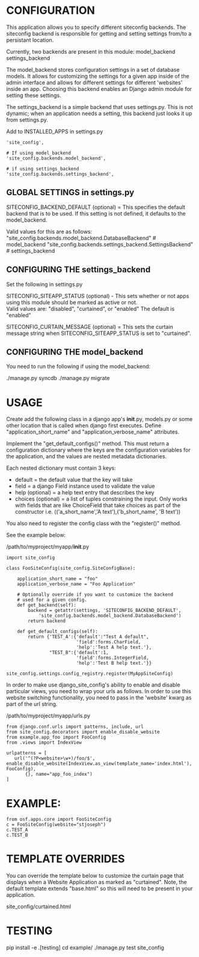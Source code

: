 

# CONFIGURATION
This application allows you to specify different siteconfig backends. 
The siteconfig backend is responsible for getting and setting settings
from/to a persistant location.  

Currently, two backends are present in this module:
  model_backend
  settings_backend
  
The model_backend stores configuration settings in a set of 
database models.  It allows for customizing the settings for a given
app inside of the admin interface and allows for different 
settings for different 'websites' inside an app.  Choosing this
backend enables an Django admin module for setting these settings.

The settings_backend is a simple backend that uses settings.py.
This is not dynamic; when an application needs a setting, this
backend just looks it up from settings.py. 


Add to INSTALLED_APPS in settings.py

    'site_config',

	# If using model_backend
    'site_config.backends.model_backend',
    
    # if using settings_backend
    'site_config.backends.settings_backend',


## GLOBAL SETTINGS in settings.py

SITECONFIG_BACKEND_DEFAULT (optional) = This specifies the default backend
that is to be used.  If this setting is not defined, it defaults
to the model_backend.

Valid values for this are as follows:
   "site_config.backends.model_backend.DatabaseBackend"  # model_backend
   "site_config.backends.settings_backend.SettingsBackend"  # settings_backend


## CONFIGURING THE settings_backend 

Set the following in settings.py

SITECONFIG_SITEAPP_STATUS (optional) - This sets whether or not apps using this module should
   be marked as active or not.  
   Valid values are: "disabled", "curtained", or "enabled"
   The default is "enabled"

SITECONFIG_CURTAIN_MESSAGE (optional) = This sets the curtain message string when
   SITECONFIG_SITEAPP_STATUS is set to "curtained". 


## CONFIGURING THE  model_backend 
  
You need to run the following if using the model_backend:

   ./manage.py syncdb
   ./manage.py migrate 


# USAGE

Create add the following class in a django app's __init__.py, models.py
or some other location that is called when django first executes.
Define "application_short_name" and "application_verbose_name" attributes.

Implement the "get_default_configs()" method.  This must return a 
configuration dictionary where the keys are the configuration 
variables for the application, and the values are nested metadata 
dictionaries.

Each nested dictionary must contain 3 keys:
 - default = the default value that the key will take
 - field = a django Field instance used to validate the value
 - help (optional) = a help text entry that describes the key 
 - choices (optional) = a list of tuples constraining the input.
   Only works with fields that are like ChoiceField that take
   choices as part of the constructor
    i.e. (('a_short_name','A text'),('b_short_name', 'B text'))

You also need to register the config class with the "register()" method.

See the example below:

/path/to/myproject/myapp/__init__.py
    
	import site_config
	
	class FooSiteConfig(site_config.SiteConfigBase):
	
	    application_short_name = "foo"
	    application_verbose_name = "Foo Application"

		# Optionally override if you want to customize the backend
		# used for a given config.
	    def get_backend(self):
	        backend = getattr(settings, 'SITECONFIG_BACKEND_DEFAULT',
	            'site_config.backends.model_backend.DatabaseBackend')
	        return backend

	    def get_default_configs(self):
	        return {'TEST_A':{'default':"Test A default", 
	                          'field':forms.CharField, 
	                          'help':'Test A help text.'}, 
	                "TEST_B":{'default':1, 
	                          'field':forms.IntegerField, 
	                          'help':'Test B help text.'}}
	
	site_config.settings.config_registry.register(MyAppSiteConfig)


In order to make use django_site_config's ability to enable and disable
particular views, you need to wrap your urls as follows.  In order to 
use this website switching functionality, you need to pass in the 
'website' kwarg as part of the url string.

/path/to/myproject/myapp/urls.py

	from django.conf.urls import patterns, include, url
	from site_config.decorators import enable_disable_website
	from example.app_foo import FooConfig
	from .views import IndexView
	
	urlpatterns = [
	   url('^(?P<website>\w+)/foo/$', enable_disable_website(IndexView.as_view(template_name='index.html'), FooConfig), 
	       {}, name="app_foo_index")
	]




# EXAMPLE:

    from osf.apps.core import FooSiteConfig
    c = FooSiteConfig(website="stjoseph")
    c.TEST_A
    c.TEST_B


# TEMPLATE OVERRIDES

You can override the template below to customize the curtain
page that displays when a Website Application as marked as
"curtained".  Note, the default template extends "base.html"
so this will need to be present in your application. 

   site_config/curtained.html

    
# TESTING

  pip install -e .[testing]
  cd example/
  ./manage.py test site_config



